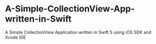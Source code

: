 # A-Simple-CollectionView-App-written-in-Swift
A Simple CollectionView Application written in Swift 5 using iOS SDK and Xcode IDE
